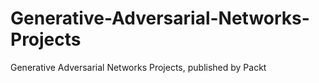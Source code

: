 # Generative-Adversarial-Networks-Projects
Generative Adversarial Networks Projects, published by Packt
